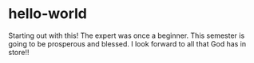 # hello-world
Starting out with this! The expert was once a beginner. 
This semester is going to be prosperous and blessed. 
I look forward to all that God has in store!!
